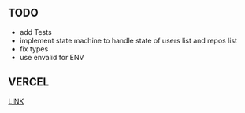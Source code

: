 ## TODO
 - add Tests
 - implement state machine to handle state of users list and repos list
 - fix types
 - use envalid for ENV

## VERCEL
[LINK](https://gh-explorer-ot3l.vercel.app/)